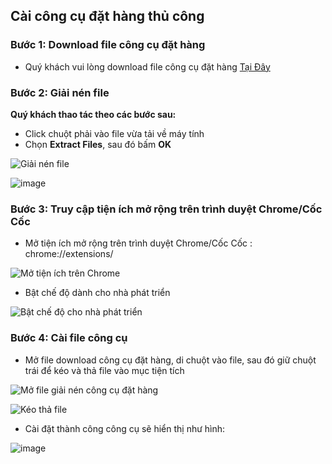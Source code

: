 

## Cài công cụ đặt hàng thủ công

### Bước 1: Download file công cụ đặt hàng 
- Quý khách vui lòng download file công cụ đặt hàng [Tại Đây](https://drive.google.com/file/d/1uzoZB9JJCo1bQwT9djMMpeKo7qf-O7o3/view?usp=sharing)

### Bước 2: Giải nén file
**Quý khách thao tác theo các bước sau:**
- Click chuột phải vào file vừa tải về máy tính
- Chọn **Extract Files**, sau đó bấm **OK**

![Giải nén file](https://github.com/gobizvn/gobiz-docs/assets/73226975/c000915d-58b3-4e13-ae5d-a0ae7052cd62)

![image](https://github.com/gobizvn/gobiz-docs/assets/73226975/b824e76c-1ed7-4902-8cf5-9af93ac1e0d5)
### Bước 3: Truy cập tiện ích mở rộng trên trình duyệt Chrome/Cốc Cốc 

* Mở tiện ích mở rộng trên trình duyệt Chrome/Cốc Cốc : chrome://extensions/

![M&#x1EDF; ti&#x1EC7;n &#xED;ch tr&#xEA;n Chrome](https://user-images.githubusercontent.com/73226975/100176124-4a6c8c80-2f02-11eb-91d7-135bc51783fb.png)

* Bật chế độ dành cho nhà phát triển

![B&#x1EAD;t ch&#x1EBF; &#x111;&#x1ED9; cho nh&#xE0; ph&#xE1;t tri&#x1EC3;n](https://user-images.githubusercontent.com/73226975/100176194-6b34e200-2f02-11eb-8b08-ff233322440b.png)

### Bước 4: Cài file công cụ

* Mở file download công cụ đặt hàng, di chuột vào file, sau đó giữ chuột trái để kéo và thả file vào mục tiện tích

![M&#x1EDF; file gi&#x1EA3;i n&#xE9;n c&#xF4;ng c&#x1EE5; &#x111;&#x1EB7;t h&#xE0;ng](https://user-images.githubusercontent.com/73226975/100176241-81db3900-2f02-11eb-87d6-b6dc0447aec4.png)

![K&#xE9;o th&#x1EA3; file](https://user-images.githubusercontent.com/73226975/100176268-8b64a100-2f02-11eb-8e1e-7c2a9bd60a04.png)

* Cài đặt thành công công cụ sẽ hiển thị như hình:

![image](https://github.com/gobizvn/gobiz-docs/assets/73226975/7f856b4a-bd23-4de5-bf8e-75dcd533769c)

